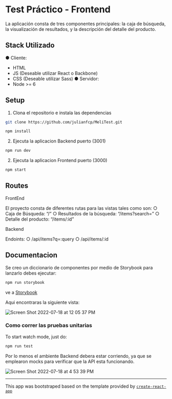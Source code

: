 # Test Práctico - Frontend

La aplicación consta de tres componentes principales: la caja de búsqueda, la visualización de
resultados, y la descripción del detalle del producto.

## Stack Utilizado

● Cliente:
  - HTML
  - JS (Deseable utilizar React o Backbone)
  - CSS (Deseable utilizar Sass)
● Servidor:
  - Node >= 6

## Setup

1. Clona el repositorio e instala las dependencias
```bash
git clone https://github.com/julianfcp/MeliTest.git
```
```bash
npm install
```
2. Ejecuta la aplicacion Backend puerto (3001)
```bash
npm run dev
```
2. Ejecuta la aplicacion Frontend puerto (3000)
```bash
npm start
```


## Routes

FrontEnd

El proyecto consta de diferentes rutas para las vistas tales como son:
○ Caja de Búsqueda: “/”
○ Resultados de la búsqueda: “/items?search=”
○ Detalle del producto: “/items/:id”

Backend

Endoints:
○ /api/items?q=:query
○ /api/items/:id


## Documentacion

Se creo un diccionario de componentes por medio de Storybook para lanzarlo debes ejecutar:

```bash
npm run storybook
```
 
ve a [Storybook](http://localhost:6006/)

Aqui encontraras la siguiente vista:

![Screen Shot 2022-07-18 at 12 05 37 PM](https://user-images.githubusercontent.com/8947334/179564806-27d11c4b-4a1f-451e-b37b-e7203f50217e.png)


### Como correr las pruebas unitarias

To start watch mode, just do:

```bash
npm run test
```

Por lo menos el ambiente Backend debera estar corriendo, ya que se emplearon mocks para verificar que la API esta funcionando.

![Screen Shot 2022-07-18 at 4 53 39 PM](https://user-images.githubusercontent.com/8947334/179623926-f3eebe05-2da2-4816-8a35-be56ef45884f.png)




---

This app was bootstraped based on the template provided by [`create-react-app`](https://github.com/facebook/create-react-app)
